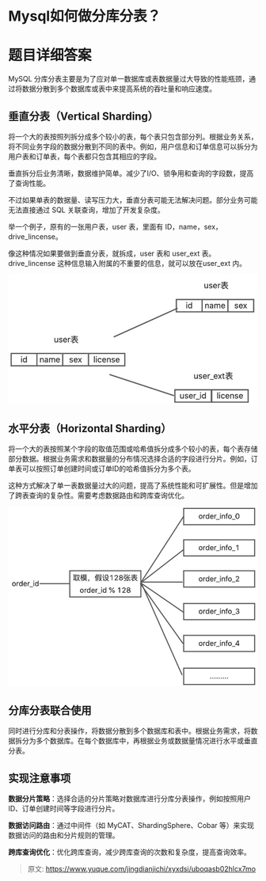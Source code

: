 # Mysql如何做分库分表？

# 题目详细答案
MySQL 分库分表主要是为了应对单一数据库或表数据量过大导致的性能瓶颈，通过将数据分散到多个数据库或表中来提高系统的吞吐量和响应速度。

## 垂直分表（Vertical Sharding）
将一个大的表按照列拆分成多个较小的表，每个表只包含部分列。根据业务关系，将不同业务字段的数据分散到不同的表中。例如，用户信息和订单信息可以拆分为用户表和订单表，每个表都只包含其相应的字段。

垂直拆分后业务清晰，数据维护简单。减少了I/O、锁争用和查询的字段数，提高了查询性能。

不过如果单表的数据量、读写压力大，垂直分表可能无法解决问题。部分业务可能无法直接通过 SQL 关联查询，增加了开发复杂度。

举一个例子，原有的一张用户表，user 表，里面有 ID，name，sex，drive_lincense。

像这种情况如果要做到垂直分表，就拆成，user 表和 user_ext 表。drive_lincense 这种信息输入附属的不重要的信息，就可以放在user_ext 内。

![画板](./img/ERcxcY317YiF9cga/1729145987551-0eeceef4-01ed-4836-8a66-850ec7539786-848664.jpeg)





## 水平分表（Horizontal Sharding）
将一个大的表按照某个字段的取值范围或哈希值拆分成多个较小的表，每个表存储部分数据。根据业务需求和数据量的分布情况选择合适的字段进行分片。例如，订单表可以按照订单创建时间或订单ID的哈希值拆分为多个表。

这种方式解决了单一表数据量过大的问题，提高了系统性能和可扩展性。但是增加了跨表查询的复杂性。需要考虑数据路由和跨库查询优化。

![画板](./img/ERcxcY317YiF9cga/1729146202745-c75834fb-21ff-49b3-82ad-2773d6655aba-410248.jpeg)

## 分库分表联合使用
同时进行分库和分表操作，将数据分散到多个数据库和表中。根据业务需求，将数据拆分为多个数据库。在每个数据库中，再根据业务或数据量情况进行水平或垂直分表。

## 实现注意事项
**数据分片策略**：选择合适的分片策略对数据库进行分库分表操作，例如按照用户ID、订单创建时间等字段进行分片。

**数据访问路由**：通过中间件（如 MyCAT、ShardingSphere、Cobar 等）来实现数据访问的路由和分片规则的管理。

**跨库查询优化**：优化跨库查询，减少跨库查询的次数和复杂度，提高查询效率。



> 原文: <https://www.yuque.com/jingdianjichi/xyxdsi/uboqasb02hlcx7mo>